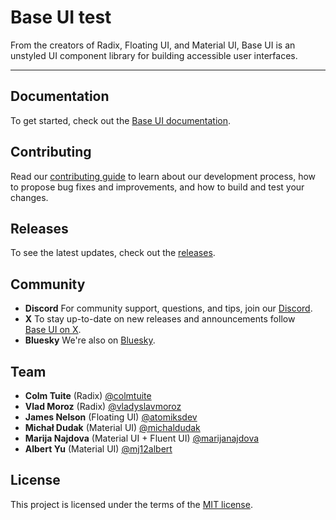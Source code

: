 # Base UI test

From the creators of Radix, Floating UI, and Material UI, Base UI is an unstyled UI component library for building accessible user interfaces.

---

## Documentation

To get started, check out the [Base UI documentation](https://base-ui.com/react/overview/quick-start).

## Contributing

Read our [contributing guide](/CONTRIBUTING.md) to learn about our development process, how to propose bug fixes and improvements, and how to build and test your changes.

## Releases

To see the latest updates, check out the [releases](https://base-ui.com/react/overview/releases).

## Community

- **Discord** For community support, questions, and tips, join our [Discord](https://discord.gg/g6C3hUtuxz).
- **X** To stay up-to-date on new releases and announcements follow [Base UI on X](https://x.com/base_ui).
- **Bluesky** We're also on [Bluesky](https://bsky.app/profile/base-ui.com).

## Team

- **Colm Tuite** (Radix) [@colmtuite](https://x.com/colmtuite)
- **Vlad Moroz** (Radix) [@vladyslavmoroz](https://x.com/vladyslavmoroz)
- **James Nelson** (Floating UI) [@atomiksdev](https://x.com/atomiksdev)
- **Michał Dudak** (Material UI) [@michaldudak](https://x.com/michaldudak)
- **Marija Najdova** (Material UI + Fluent UI) [@marijanajdova](https://x.com/marijanajdova)
- **Albert Yu** (Material UI) [@mj12albert](https://github.com/mj12albert)

## License

This project is licensed under the terms of the [MIT license](/LICENSE).
